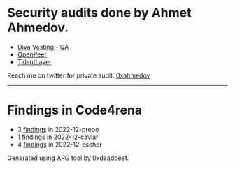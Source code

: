 # Security audits done by Ahmet Ahmedov.

* [Diva Vesting - QA](https://github.com/ahmedovv123/audits/blob/main/audits/DivaVesting(QA).md)
* [OpenPeer](https://github.com/ahmedovv123/audits/blob/main/audits/OpenPeer.md)
* [TalentLayer](https://github.com/ahmedovv123/audits/blob/main/audits/TalentLayer.md)

Reach me on twitter for private audit. [0xahmedov](https://twitter.com/0xahmedov?t=QcdyfP_BZXfPtoBHGHegrw&s=09)

---

# Findings in Code4rena 

- 3 [findings](Code4rena/2022-12-prepo/README.md) in 2022-12-prepo
- 1 [findings](Code4rena/2022-12-caviar/README.md) in 2022-12-caviar
- 4 [findings](Code4rena/2022-12-escher/README.md) in 2022-12-escher

Generated using [APG](https://github.com/0xdeadbeef0x/APG) tool by 0xdeadbeef.
